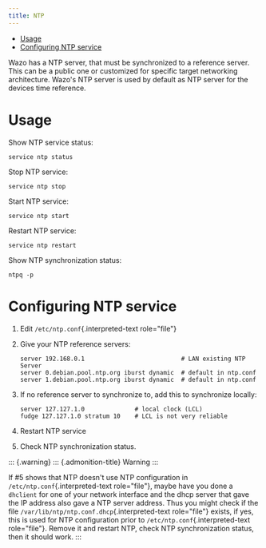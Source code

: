```yaml
---
title: NTP
---
```


-   [Usage](#usage)
-   [Configuring NTP service](#configuring-ntp-service)

Wazo has a NTP server, that must be synchronized to a reference server.
This can be a public one or customized for specific target networking
architecture. Wazo\'s NTP server is used by default as NTP server for
the devices time reference.

Usage
=====

Show NTP service status:

    service ntp status

Stop NTP service:

    service ntp stop

Start NTP service:

    service ntp start

Restart NTP service:

    service ntp restart

Show NTP synchronization status:

    ntpq -p

Configuring NTP service
=======================

1.  Edit `/etc/ntp.conf`{.interpreted-text role="file"}
2.  Give your NTP reference servers:

        server 192.168.0.1                           # LAN existing NTP Server
        server 0.debian.pool.ntp.org iburst dynamic  # default in ntp.conf
        server 1.debian.pool.ntp.org iburst dynamic  # default in ntp.conf

3.  If no reference server to synchronize to, add this to synchronize
    locally:

        server 127.127.1.0              # local clock (LCL)
        fudge 127.127.1.0 stratum 10    # LCL is not very reliable

4.  Restart NTP service
5.  Check NTP synchronization status.

::: {.warning}
::: {.admonition-title}
Warning
:::

If \#5 shows that NTP doesn\'t use NTP configuration in
`/etc/ntp.conf`{.interpreted-text role="file"}, maybe have you done a
`dhclient` for one of your network interface and the dhcp server that
gave the IP address also gave a NTP server address. Thus you might check
if the file `/var/lib/ntp/ntp.conf.dhcp`{.interpreted-text role="file"}
exists, if yes, this is used for NTP configuration prior to
`/etc/ntp.conf`{.interpreted-text role="file"}. Remove it and restart
NTP, check NTP synchronization status, then it should work.
:::
